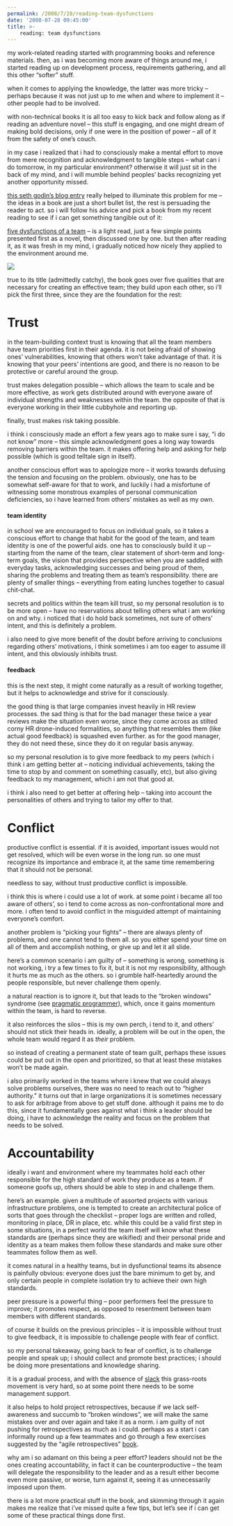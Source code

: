 ```yaml
---
permalink: /2008/7/28/reading-team-dysfunctions
date: '2008-07-28 09:45:00'
title: >-
    reading: team dysfunctions
---
```


my work-related reading started with programming books and reference
materials. then, as i was becoming more aware of things around me, i
started reading up on development process, requirements gathering, and
all this other “softer” stuff.

when it comes to applying the knowledge, the latter was more tricky –
perhaps because it was not just up to me when and where to implement it
– other people had to be involved.

with non-technical books it is all too easy to kick back and follow
along as if reading an adventure novel – this stuff is engaging, and one
might dream of making bold decisions, only if one were in the position
of power – all of it from the safety of one’s couch.

in my case i realized that i had to consciously make a mental effort to
move from mere recognition and acknowledgment to tangible steps – what
can i do tomorrow, in my particular environment? otherwise it will just
sit in the back of my mind, and i will mumble behind peoples’ backs
recognizing yet another opportunity missed.

[this seth godin’s blog
entry](http://sethgodin.typepad.com/seths_blog/2008/05/how-to-read-a-b.html)
really helped to illuminate this problem for me – the ideas in a book
are just a short bullet list, the rest is persuading the reader to act.
so i will follow his advice and pick a book from my recent reading to
see if i can get something tangible out of it:

[five dysfunctions of a
team](http://www.amazon.com/Five-Dysfunctions-Team-Leadership-Fable/dp/0787960756)
– is a light read, just a few simple points presented first as a novel,
then discussed one by one. but then after reading it, as it was fresh in
my mind, i gradually noticed how nicely they applied to the environment
around me.

<img src="/assets/2008/7/20/cover_dysfunctions.png" data-align="right" data-hspace="10pt" />

true to its title (admittedly catchy), the book goes over five qualities
that are necessary for creating an effective team; they build upon each
other, so i’ll pick the first three, since they are the foundation for
the rest:

# Trust

in the team-building context trust is knowing that all the team members
have team priorities first in their agenda. it is not being afraid of
showing ones’ vulnerabilities, knowing that others won’t take advantage
of that. it is knowing that your peers’ intentions are good, and there
is no reason to be protective or careful around the group.

trust makes delegation possible – which allows the team to scale and be
more effective, as work gets distributed around with everyone aware of
individual strengths and weaknesses within the team. the opposite of
that is everyone working in their little cubbyhole and reporting up.

finally, trust makes risk taking possible.

i think i consciously made an effort a few years ago to make sure i say,
“i do not know” more – this simple acknowledgment goes a long way
towards removing barriers within the team. it makes offering help and
asking for help possible (which is good telltale sign in itself).

another conscious effort was to apologize more – it works towards
defusing the tension and focusing on the problem. obviously, one has to
be somewhat self-aware for that to work, and luckily i had a misfortune
of witnessing some monstrous examples of personal communication
deficiencies, so i have learned from others’ mistakes as well as my own.

#### team identity

in school we are encouraged to focus on individual goals, so it takes a
conscious effort to change that habit for the good of the team, and team
identity is one of the powerful aids. one has to consciously build it up
– starting from the name of the team, clear statement of short-term and
long-term goals, the vision that provides perspective when you are
saddled with everyday tasks, acknowledging successes and being proud of
them, sharing the problems and treating them as team’s responsibility.
there are plenty of smaller things – everything from eating lunches
together to casual chit-chat.

secrets and politics within the team kill trust, so my personal
resolution is to be more open – have no reservations about telling
others what i am working on and why. i noticed that i do hold back
sometimes, not sure of others’ intent, and this is definitely a problem.

i also need to give more benefit of the doubt before arriving to
conclusions regarding others’ motivations, i think sometimes i am too
eager to assume ill intent, and this obviously inhibits trust.

#### feedback

this is the next step, it might come naturally as a result of working
together, but it helps to acknowledge and strive for it consciously.

the good thing is that large companies invest heavily in HR review
processes. the sad thing is that for the bad manager these twice a year
reviews make the situation even worse, since they come across as stilted
corny HR drone-induced formalities, so anything that resembles them
(like actual good feedback) is squashed even further. as for the good
manager, they do not need these, since they do it on regular basis
anyway.

so my personal resolution is to give more feedback to my peers (which i
think i am getting better at – noticing individual achievements, taking
the time to stop by and comment on something casually, etc), but also
giving feedback to my management, which i am not that good at.

i think i also need to get better at offering help – taking into account
the personalities of others and trying to tailor my offer to that.

# Conflict

productive conflict is essential. if it is avoided, important issues
would not get resolved, which will be even worse in the long run. so one
must recognize its importance and embrace it, at the same time
remembering that it should not be personal.

needless to say, without trust productive conflict is impossible.

i think this is where i could use a lot of work. at some point i became
all too aware of others’, so i tend to come across as
non-confrontational more and more. i often tend to avoid conflict in the
misguided attempt of maintaining everyone’s comfort.

another problem is “picking your fights” – there are always plenty of
problems, and one cannot tend to them all. so you either spend your time
on all of them and accomplish nothing, or give up and let it all slide.

here’s a common scenario i am guilty of – something is wrong, something
is not working, i try a few times to fix it, but it is not my
responsibility, although it hurts me as much as the others. so i grumble
half-heartedly around the people responsible, but never challenge them
openly.

a natural reaction is to ignore it, but that leads to the “broken
windows” syndrome (see [pragmatic
programmer](http://www.amazon.com/Pragmatic-Programmer-Journeyman-Master/dp/020161622X/)),
which, once it gains momentum within the team, is hard to reverse.

it also reinforces the silos – this is my own perch, i tend to it, and
others’ should not stick their heads in. ideally, a problem will be out
in the open, the whole team would regard it as *their* problem.

so instead of creating a permanent state of team guilt, perhaps these
issues could be put out in the open and prioritized, so that at least
these mistakes won’t be made again.

i also primarily worked in the teams where i knew that we could always
solve problems ourselves, there was no need to reach out to “higher
authority.” it turns out that in large organizations it is sometimes
necessary to ask for arbitrage from above to get stuff done. although it
pains me to do this, since it fundamentally goes against what i think a
leader should be doing, i have to acknowledge the reality and focus on
the problem that needs to be solved.

# Accountability

ideally i want and environment where my teammates hold each other
responsible for the high standard of work they produce as a team. if
someone goofs up, others should be able to step in and challenge them.

here’s an example. given a multitude of assorted projects with various
infrastructure problems, one is tempted to create an architectural
police of sorts that goes through the checklist – proper logs are
written and rolled, monitoring in place, DR in place, etc. while this
could be a valid first step in some situations, in a perfect world the
team itself will know what these standards are (perhaps since they are
wikified) and their personal pride and identity as a team makes them
follow these standards and make sure other teammates follow them as
well.

it comes natural in a healthy teams, but in dysfunctional teams its
absence is painfully obvious: everyone does just the bare minimum to get
by, and only certain people in complete isolation try to achieve their
own high standards.

peer pressure is a powerful thing – poor performers feel the pressure to
improve; it promotes respect, as opposed to resentment between team
members with different standards.

of course it builds on the previous principles – it is impossible
without trust to give feedback, it is impossible to challenge people
with fear of conflict.

so my personal takeaway, going back to fear of conflict, is to challenge
people and speak up; i should collect and promote best practices; i
should be doing more presentations and knowledge sharing.

it is a gradual process, and with the absence of
[slack](http://www.amazon.com/Slack-Getting-Burnout-Busywork-Efficiency/dp/0767907698/)
this grass-roots movement is very hard, so at some point there needs to
be some management support.

it also helps to hold project retrospectives, because if we lack
self-awareness and succumb to “broken windows”, we will make the same
mistakes over and over again and take it as a norm. i am guilty of not
pushing for retrospectives as much as i could. perhaps as a start i can
informally round up a few teammates and go through a few exercises
suggested by the “agile retrospectives”
[book](http://www.pragprog.com/titles/dlret/agile-retrospectives).

why am i so adamant on this being a peer effort? leaders should not be
the ones creating accountability, in fact it can be counterproductive –
the team will delegate the responsibility to the leader and as a result
either become even more passive, or worse, turn against it, seeing it as
unnecessarily imposed upon them.

there is a lot more practical stuff in the book, and skimming through it
again makes me realize that i’ve missed quite a few tips, but let’s see
if i can get some of these practical things done first.
